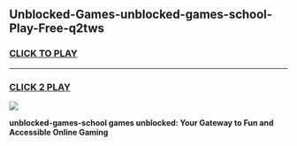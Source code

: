 
## Unblocked-Games-unblocked-games-school-Play-Free-q2tws
<h3>
<a href="https://premium76.site?title=unblocked-games-school&ref=22A">CLICK TO PLAY</a></h3>
<hr>

<h3>
<a href="https://premium76.site?title=unblocked-games-school&ref=22A">CLICK 2 PLAY</a>
  
</h3>

<a href="https://premium76.site?title=unblocked-games-school&ref=22A"><img src="https://clearcache.store/games.png"></a>


**unblocked-games-school games unblocked: Your Gateway to Fun and Accessible Online Gaming**
